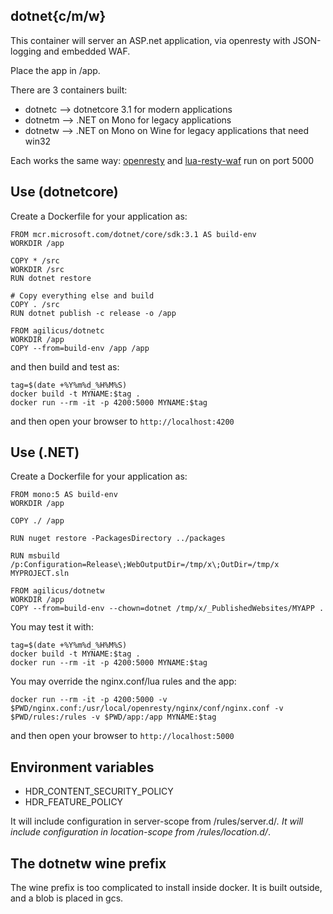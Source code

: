## dotnet{c/m/w}

This container will server an ASP.net application, via openresty
with JSON-logging and embedded WAF.

Place the app in /app.

There are 3 containers built:

- dotnetc --> dotnetcore 3.1 for modern applications
- dotnetm --> .NET on Mono for legacy applications
- dotnetw --> .NET on Mono on Wine for legacy applications that need win32

Each works the same way: [openresty](https://openresty.org/) and [lua-resty-waf](https://github.com/p0pr0ck5/lua-resty-waf)
run on port 5000

## Use (dotnetcore)

Create a Dockerfile for your application as:

```
FROM mcr.microsoft.com/dotnet/core/sdk:3.1 AS build-env
WORKDIR /app

COPY * /src
WORKDIR /src
RUN dotnet restore

# Copy everything else and build
COPY . /src
RUN dotnet publish -c release -o /app

FROM agilicus/dotnetc
WORKDIR /app
COPY --from=build-env /app /app
```

and then build and test as:

```
tag=$(date +%Y%m%d_%H%M%S)
docker build -t MYNAME:$tag .
docker run --rm -it -p 4200:5000 MYNAME:$tag
```

and then open your browser to `http://localhost:4200`

## Use (.NET)

Create a Dockerfile for your application as:

```
FROM mono:5 AS build-env
WORKDIR /app

COPY ./ /app

RUN nuget restore -PackagesDirectory ../packages

RUN msbuild  /p:Configuration=Release\;WebOutputDir=/tmp/x\;OutDir=/tmp/x MYPROJECT.sln

FROM agilicus/dotnetw
WORKDIR /app
COPY --from=build-env --chown=dotnet /tmp/x/_PublishedWebsites/MYAPP .
```

You may test it with:
```
tag=$(date +%Y%m%d_%H%M%S)
docker build -t MYNAME:$tag .
docker run --rm -it -p 4200:5000 MYNAME:$tag
```

You may override the nginx.conf/lua rules and the app:


```
docker run --rm -it -p 4200:5000 -v $PWD/nginx.conf:/usr/local/openresty/nginx/conf/nginx.conf -v $PWD/rules:/rules -v $PWD/app:/app MYNAME:$tag
```

and then open your browser to `http://localhost:5000`

## Environment variables

- HDR_CONTENT_SECURITY_POLICY
- HDR_FEATURE_POLICY

It will include configuration in server-scope from /rules/server.d/*.
It will include configuration in location-scope from /rules/location.d/*.


## The dotnetw wine prefix

The wine prefix is too complicated to install inside docker. It is built
outside, and a blob is placed in gcs.
